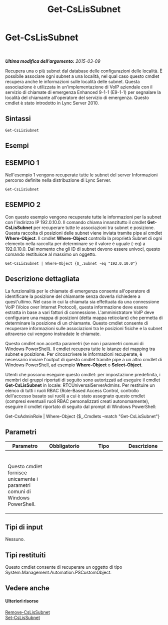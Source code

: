 ﻿---
title: Get-CsLisSubnet
TOCTitle: Get-CsLisSubnet
ms:assetid: 670b50b9-a5ab-4b70-bdb9-bdf3c1b09d0b
ms:mtpsurl: https://technet.microsoft.com/it-it/library/Gg398473(v=OCS.15)
ms:contentKeyID: 49300821
ms.date: 08/24/2015
mtps_version: v=OCS.15
ms.translationtype: HT
---

# Get-CsLisSubnet

 

_**Ultima modifica dell'argomento:** 2015-03-09_

Recupera una o più subnet dal database delle configurazioni delle località. È possibile associare ogni subnet a una località, nel qual caso questo cmdlet recupera anche le informazioni sulle località delle subnet. Questa associazione è utilizzata in un'implementazione di VoIP aziendale con il servizio di chiamate di emergenza Enhanced 9-1-1 (E9-1-1) per segnalare la località del chiamante all'operatore del servizio di emergenza. Questo cmdlet è stato introdotto in Lync Server 2010.

## Sintassi

    Get-CsLisSubnet

## Esempi

## ESEMPIO 1

Nell'esempio 1 vengono recuperate tutte le subnet del server Informazioni percorso definite nella distribuzione di Lync Server.

    Get-CsLisSubnet

## ESEMPIO 2

Con questo esempio vengono recuperate tutte le informazioni per la subnet con l'indirizzo IP 192.0.10.0. Il comando chiama innanzitutto il cmdlet **Get-CsLisSubnet** per recuperare tutte le associazioni tra subnet e posizione. Questa raccolta di posizioni delle subnet viene inviata tramite pipe al cmdlet **Where-Object**. Il cmdlet **Where-Object** controlla la proprietà Subnet di ogni elemento nella raccolta per determinare se il valore è uguale (-eq) a 192.0.10.0. Dal momento che gli ID di subnet devono essere univoci, questo comando restituisce al massimo un oggetto.

    Get-CsLisSubnet | Where-Object {$_.Subnet -eq "192.0.10.0"}

## Descrizione dettagliata

La funzionalità per le chiamate di emergenza consente all'operatore di identificare la posizione del chiamante senza doverla richiedere a quest'ultimo. Nel caso in cui la chiamata sia effettuata da una connessione VoIP (Voice over Internet Protocol), questa informazione deve essere estratta in base a vari fattori di connessione. L'amministratore VoIP deve configurare una mappa di posizioni (detta mappa reticolare) che permetta di determinare la posizione di un chiamante. Questo cmdlet consente di recuperare informazioni sulle associazioni tra le posizioni fisiche e la subnet attraverso cui vengono instradate le chiamate.

Questo cmdlet non accetta parametri (se non i parametri comuni di Windows PowerShell). Il cmdlet recupera tutte le istanze dei mapping tra subnet e posizione. Per circoscrivere le informazioni recuperate, è necessario inviare l'output di questo cmdlet tramite pipe a un altro cmdlet di Windows PowerShell, ad esempio **Where-Object** o **Select-Object**.

Utenti che possono eseguire questo cmdlet: per impostazione predefinita, i membri dei gruppi riportati di seguito sono autorizzati ad eseguire il cmdlet **Get-CsLisSubnet** in locale: RTCUniversalServerAdmins. Per restituire un elenco di tutti i ruoli RBAC (Role-Based Access Control, controllo dell'accesso basato sui ruoli) a cui è stato assegnato questo cmdlet (compresi eventuali ruoli RBAC personalizzati creati autonomamente), eseguire il cmdlet riportato di seguito dal prompt di Windows PowerShell:

Get-CsAdminRole | Where-Object {$\_.Cmdlets –match "Get-CsLisSubnet"}

## Parametri


<table>
<colgroup>
<col style="width: 25%" />
<col style="width: 25%" />
<col style="width: 25%" />
<col style="width: 25%" />
</colgroup>
<thead>
<tr class="header">
<th>Parametro</th>
<th>Obbligatorio</th>
<th>Tipo</th>
<th>Descrizione</th>
</tr>
</thead>
<tbody>
<tr class="odd">
<td><p></p></td>
<td><p></p></td>
<td><p></p></td>
<td><p></p></td>
</tr>
<tr class="even">
<td><p>Questo cmdlet fornisce unicamente i parametri comuni di Windows PowerShell.</p></td>
<td><p></p></td>
<td><p></p></td>
<td> </td>
</tr>
</tbody>
</table>


## Tipi di input

Nessuno.

## Tipi restituiti

Questo cmdlet consente di recuperare un oggetto di tipo System.Management.Automation.PSCustomObject.

## Vedere anche

#### Ulteriori risorse

[Remove-CsLisSubnet](remove-cslissubnet.md)  
[Set-CsLisSubnet](set-cslissubnet.md)

